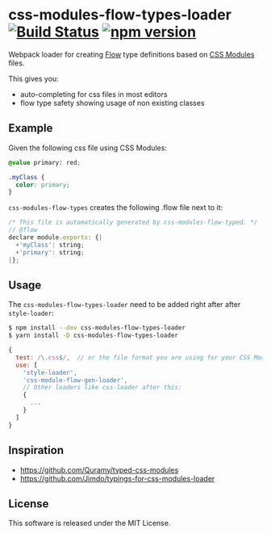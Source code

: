 # css-modules-flow-types-loader [![Build Status](https://travis-ci.org/skovhus/css-modules-flow-types-loader.svg?branch=master)](https://travis-ci.org/skovhus/css-modules-flow-types-loader) [![npm version](https://badge.fury.io/js/css-modules-flow-types-loader.svg)](http://badge.fury.io/js/css-modules-flow-types-loader)

Webpack loader for creating [Flow](https://flow.org/) type definitions based on [CSS Modules](https://github.com/css-modules/css-modules) files.

This gives you:
- auto-completing for css files in most editors
- flow type safety showing usage of non existing classes


## Example

Given the following css file using CSS Modules:
```css
@value primary: red;

.myClass {
  color: primary;
}
```

`css-modules-flow-types` creates the following .flow file next to it:

```javascript
/* This file is automatically generated by css-modules-flow-typed. */
// @flow
declare module.exports: {|
  +'myClass': string;
  +'primary': string;
|};
```


## Usage

The `css-modules-flow-types-loader` need to be added right after after `style-loader`:

```sh
$ npm install --dev css-modules-flow-types-loader
$ yarn install -D css-modules-flow-types-loader
```

```javascript
{
  test: /\.css$/,  // or the file format you are using for your CSS Modules
  use: [
    'style-loader',
    'css-module-flow-gen-loader',
    // Other loaders like css-loader after this:
    {
      ...
    }
  ]
}
```


## Inspiration
- https://github.com/Quramy/typed-css-modules
- https://github.com/Jimdo/typings-for-css-modules-loader


## License
This software is released under the MIT License.
